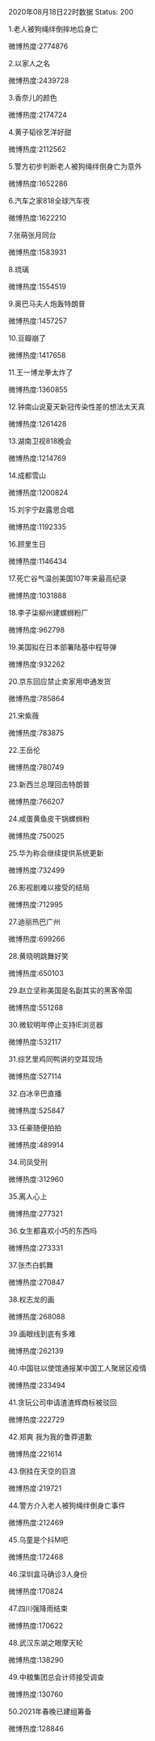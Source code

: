 2020年08月18日22时数据
Status: 200

1.老人被狗绳绊倒摔地后身亡

微博热度:2774876

2.以家人之名

微博热度:2439728

3.香奈儿的颜色

微博热度:2174724

4.黄子韬徐艺洋好甜

微博热度:2112562

5.警方初步判断老人被狗绳绊倒身亡为意外

微博热度:1652286

6.汽车之家818全球汽车夜

微博热度:1622210

7.张萌张月同台

微博热度:1583931

8.琉璃

微博热度:1554519

9.奥巴马夫人炮轰特朗普

微博热度:1457257

10.豆瓣崩了

微博热度:1417658

11.王一博龙拳太炸了

微博热度:1360855

12.钟南山说夏天新冠传染性差的想法太天真

微博热度:1261428

13.湖南卫视818晚会

微博热度:1214769

14.成都雪山

微博热度:1200824

15.刘宇宁赵露思合唱

微博热度:1192335

16.顾里生日

微博热度:1146434

17.死亡谷气温创美国107年来最高纪录

微博热度:1031888

18.李子柒柳州建螺蛳粉厂

微博热度:962798

19.美国拟在日本部署陆基中程导弹

微博热度:932262

20.京东回应禁止卖家用申通发货

微博热度:785864

21.宋紫薇

微博热度:783875

22.王岳伦

微博热度:780749

23.新西兰总理回击特朗普

微博热度:766207

24.咸蛋黄鱼皮干锅螺蛳粉

微博热度:750025

25.华为称会继续提供系统更新

微博热度:732499

26.影视剧难以接受的结局

微博热度:712995

27.迪丽热巴广州

微博热度:699266

28.黄晓明跳舞好笑

微博热度:650103

29.赵立坚称美国是名副其实的黑客帝国

微博热度:551268

30.微软明年停止支持IE浏览器

微博热度:532117

31.综艺里鸡同鸭讲的空耳现场

微博热度:527114

32.白冰辛巴直播

微博热度:525847

33.任豪随便拍拍

微博热度:489914

34.司凤受刑

微博热度:312960

35.离人心上

微博热度:277321

36.女生都喜欢小巧的东西吗

微博热度:273331

37.张杰白鹤舞

微博热度:270847

38.权志龙的画

微博热度:268088

39.画眼线到底有多难

微博热度:262139

40.中国驻以使馆通报某中国工人聚居区疫情

微博热度:233494

41.贪玩公司申请渣渣辉商标被驳回

微博热度:222729

42.郑爽 我为我的鲁莽道歉

微博热度:221614

43.倒挂在天空的巨浪

微博热度:219721

44.警方介入老人被狗绳绊倒身亡事件

微博热度:212469

45.乌童是个抖M吧

微博热度:172468

46.深圳盒马确诊3人身份

微博热度:170824

47.四川强降雨结束

微博热度:170622

48.武汉东湖之眼摩天轮

微博热度:138290

49.中粮集团总会计师接受调查

微博热度:130760

50.2021年春晚已建组筹备

微博热度:128846

